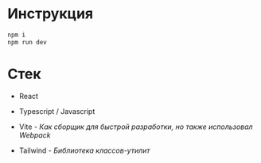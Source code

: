 # Инструкция

```bash
npm i
npm run dev
```

# Стек

- React

- Typescript / Javascript

- Vite - _Как сборщик для быстрой разработки, но также использовал Webpack_

- Tailwind - _Библиотека классов-утилит_
